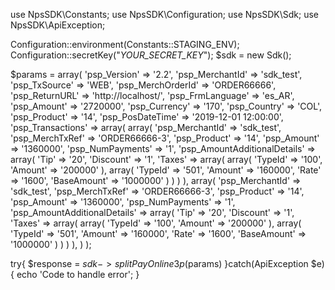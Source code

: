 use NpsSDK\Constants;
use NpsSDK\Configuration;
use NpsSDK\Sdk;
use NpsSDK\ApiException;

Configuration::environment(Constants::STAGING_ENV);
Configuration::secretKey("_YOUR_SECRET_KEY_");
$sdk = new Sdk();

$params = array(
    'psp_Version' => '2.2',
    'psp_MerchantId' => 'sdk_test',
    'psp_TxSource' => 'WEB',
    'psp_MerchOrderId' => 'ORDER66666',
    'psp_ReturnURL' => 'http://localhost/',
    'psp_FrmLanguage' => 'es_AR',
    'psp_Amount' => '2720000',
    'psp_Currency' => '170',
    'psp_Country' => 'COL',
    'psp_Product' => '14',
    'psp_PosDateTime' => '2019-12-01 12:00:00',
    'psp_Transactions' => array(
        array(
            'psp_MerchantId' => 'sdk_test',
            'psp_MerchTxRef' => 'ORDER66666-3',
            'psp_Product' => '14',
            'psp_Amount' => '1360000',
            'psp_NumPayments' => '1',
            'psp_AmountAdditionalDetails' => array(
                'Tip' => '20',
                'Discount' => '1',
                'Taxes' => array(
                    array(
                        'TypeId' => '100',
                        'Amount' => '200000'
                    ),
                    array(
                        'TypeId' => '501',
                        'Amount' => '160000',
                        'Rate' => '1600',
                        'BaseAmount' => '1000000'
                    )
                )
                    )
        ),
        array(
            'psp_MerchantId' => 'sdk_test',
            'psp_MerchTxRef' => 'ORDER66666-3',
            'psp_Product' => '14',
            'psp_Amount' => '1360000',
            'psp_NumPayments' => '1',
            'psp_AmountAdditionalDetails' => array(
                'Tip' => '20',
                'Discount' => '1',
                'Taxes' => array(
                    array(
                        'TypeId' => '100',
                        'Amount' => '200000'
                    ),
                    array(
                        'TypeId' => '501',
                        'Amount' => '160000',
                        'Rate' => '1600',
                        'BaseAmount' => '1000000'
                    )
                )
                    )
        ),
    )
);

try{ 
    $response = $sdk->splitPayOnline3p($params) 
}catch(ApiException $e){ 
    echo 'Code to handle error'; 
} 
